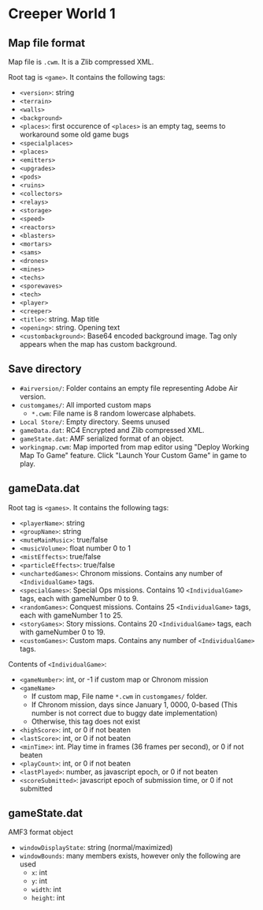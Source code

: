 # Creeper World 1

## Map file format
Map file is `.cwm`. It is a Zlib compressed XML.

Root tag is `<game>`. It contains the following tags:
* `<version>`: string
* `<terrain>`
* `<walls>`
* `<background>`
* `<places>`: first occurence of `<places>` is an empty tag, seems to workaround some old game bugs
* `<specialplaces>`
* `<places>`
* `<emitters>`
* `<upgrades>`
* `<pods>`
* `<ruins>`
* `<collectors>`
* `<relays>`
* `<storage>`
* `<speed>`
* `<reactors>`
* `<blasters>`
* `<mortars>`
* `<sams>`
* `<drones>`
* `<mines>`
* `<techs>`
* `<sporewaves>`
* `<tech>`
* `<player>`
* `<creeper>`
* `<title>`: string. Map title
* `<opening>`: string. Opening text
* `<custombackground>`: Base64 encoded background image. Tag only appears when the map has custom background.

## Save directory
- `#airversion/`: Folder contains an empty file representing Adobe Air version.
- `customgames/`: All imported custom maps
  - `*.cwm`: File name is 8 random lowercase alphabets.
- `Local Store/`: Empty directory. Seems unused
- `gameData.dat`: RC4 Encrypted and Zlib compressed XML.
- `gameState.dat`: AMF serialized format of an object.
- `workingmap.cwm`: Map imported from map editor using "Deploy Working Map To Game" feature. Click "Launch Your Custom Game" in game to play.

## gameData.dat

Root tag is `<games>`. It contains the following tags:
* `<playerName>`: string
* `<groupName>`: string
* `<muteMainMusic>`: true/false
* `<musicVolume>`: float number 0 to 1
* `<mistEffects>`: true/false
* `<particleEffects>`: true/false
* `<unchartedGames>`: Chronom missions. Contains any number of `<IndividualGame>` tags.
* `<specialGames>`: Special Ops missions. Contains 10 `<IndividualGame>` tags, each with gameNumber 0 to 9.
* `<randomGames>`: Conquest missions. Contains 25 `<IndividualGame>` tags, each with gameNumber 1 to 25.
* `<storyGames>`: Story missions. Contains 20 `<IndividualGame>` tags, each with gameNumber 0 to 19.
* `<customGames>`: Custom maps. Contains any number of `<IndividualGame>` tags.

Contents of `<IndividualGame>`:
* `<gameNumber>`: int, or -1 if custom map or Chronom mission
* `<gameName>`
    - If custom map, File name `*.cwm` in `customgames/` folder.
    - If Chronom mission, days since January 1, 0000, 0-based (This number is not correct due to buggy date implementation)
    - Otherwise, this tag does not exist
* `<highScore>`: int, or 0 if not beaten
* `<lastScore>`: int, or 0 if not beaten
* `<minTime>`: int. Play time in frames (36 frames per second), or 0 if not beaten
* `<playCount>`: int, or 0 if not beaten
* `<lastPlayed>`: number, as javascript epoch, or 0 if not beaten
* `<scoreSubmitted>`: javascript epoch of submission time, or 0 if not submitted

## gameState.dat
AMF3 format object
* `windowDisplayState`: string (normal/maximized)
* `windowBounds`: many members exists, however only the following are used
    - `x`: int
    - `y`: int
    - `width`: int
    - `height`: int
